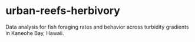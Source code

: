 # urban-reefs-herbivory
Data analysis for fish foraging rates and behavior across turbidity gradients in Kaneohe Bay, Hawaii.
